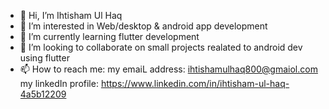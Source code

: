 - 👋 Hi, I’m Ihtisham Ul Haq
- 👀 I’m interested in Web/desktop & android app development
- 🌱 I’m currently learning flutter development
- 💞️ I’m looking to collaborate on small projects realated to android dev using flutter
- 📫 How to reach me: 
my emaiL address: ihtishamulhaq800@gmaiol.com
my linkedIn profile: https://www.linkedin.com/in/ihtisham-ul-haq-4a5b12209

<!---
EagleScoutDesigno623/EagleScoutDesigno623 is a ✨ special ✨ repository because its `README.md` (this file) appears on your GitHub profile.
You can click the Preview link to take a look at your changes.
--->
